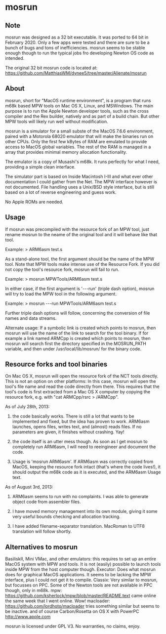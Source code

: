 

mosrun
======


Note
----

mosrun was designed as a 32 bit executable. It was ported to 64 bit in
February 2020. Only a few apps were tested and there are sure to be a
bunch of bugs and tons of inefficiencies. mosrun seems to be stable
enough though to run the typical jobs fro developing Newton OS code
as intended.

The original 32 bit mosrun code is located at:
https://github.com/MatthiasWM/dynee5/tree/master/Alienate/mosrun


About
-----

mosrun, short for "MacOS runtime environment", is a program that runs
m68k based MPW tools on Mac OS X, Linux, and MSWindows. The main purpose is to
run the Apple Newton developer tools, such as the cross compiler and the Rex 
builder, natively and as part of a build chain. But other MPW tools will
likely run well without modification.

mosrun is a simulator for a small subste of the MacOS 7.6.6 environment, paired
with a Motorola 68020 emulator that will make the binaries run on other CPUs.
Only the first few kBytes of RAM are emulated to provide access to MacOS global
variables. The rest of the RAM is managed in a array that provides minimal
memory allocation functionality.

The emulator is a copy of Musashi's m68k. It runs perfectly for what I need,
providing a simple clean interface.

The simulator part is based on Inside Macintosh I-III and what ever other 
documentation I could gather from the Net. The MPW interface however is not
documented. File handling uses a Unix/BSD style interface, but is still based
on a lot of reverse engineering and guess work.

No Apple ROMs are needed.


Usage
-----

If mosrun was precompiled with the resource fork of an MPW tool, just rename 
mosrun to the neame of the original tool and it will behave like that tool.

Example: > ARM6asm test.s

As a stand-alone tool, the first argument should be the name of the MPW tool.
Note that MPW tools make intense use of the Resource Fork. If you did not 
copy the tool's resource fork, mosrun will fail to run.

Example: > mosrun MPWTools/ARM6asm test.s

In either case, if the first argument is '---run' (triple dash option), mosrun
will try to load the MPW tool in the following argument.

Example: > mosrun ---run MPWTools/ARM6asm test.s

Further triple dash options will follow, concerning the conversion of 
file names and data streams.

Alternate usage: If a symbolic link is created which points to mosrun, then
mosrun will use the name of the link to search for the tool binary. If for
example a link named ARMCpp is created which points to mosrun, then mosrun
will search first the directory specified in the MOSRUN_PATH variable, and
then under /usr/local/lib/mosrun/ for the binary code.


Resource forks and tool binaries
--------------------------------

On Mac OS X, mosrun will open the resource fork of the NCT tools directly.
This is not an option on other platforms: In this case, mosrun will open the
tool's file name and read the code directly from there. This requires that the
tool's code is first extracted from a Mac OS X computer by copying the resource
fork, e.g. with "cat ARMCpp/rsrc > <path to new tool>/ARMCpp".

As of July 28th, 2013:

1. the code basically works. There is still a lot that wants to be implemented
   and fixed, but the idea has proven to work. ARM6asm launches, opens files,
   writes text, and (almost) reads files. If no parameters are given, it 
   finishes without crashing. Yay!
   
2. the code itself is an utter mess though. As soon as I get mosrun to 
   completely run ARM6asm, I will need to reeingineer and document the code.
   
3. Usage is 'mosrun ARM6asm'. If ARM6asm was correctly copied from MacOS,
   keeping the resource fork intact (that's where the code lives!), it should
   output the m68k code as it is executed, and the ARM6asm Usage text.

As of August 3rd, 2013:

1. ARM6asm seems to run with no complaints. I was able to generate object code
   from assembler files.

2. I have moved memory management into its own module, giving it some very 
   useful bounds checking and allocation tracking.
   
3. I have added filename-separator translation. MacRoman to UTF8 translation
   will follow shortly.
   

Alternatives to mosrun
----------------------

BasiliskII, Mini VMac, and other emulators: 
  this requires to set up an entire MacOS system with MPW and tools. It is not
  (easily) possible to launch tools inside MPW from the host computer though.
Executor:
  Does what mosrun does for graphical MacOS applications. It seems to be lacking 
  the MPW interface, plus I could not get it to compile.
Classix:
  Very similar to mosrun, but focusses on PPC. Some of the Newton tools are not
  available in PPC though, only in m68k.
mpw:
  https://github.com/ksherlock/mpw/blob/master/README.text came online the same 
  week that I went online. Wow!
macloader:
  https://github.com/lordhoto/macloader tries something similar but seems to be
  inactive.
and of course Carbon/Rosetta on OS X with PowerPC
  http://www.apple.com


mosrun is licensed under GPL V3. No warranties, no claims, enjoy.

